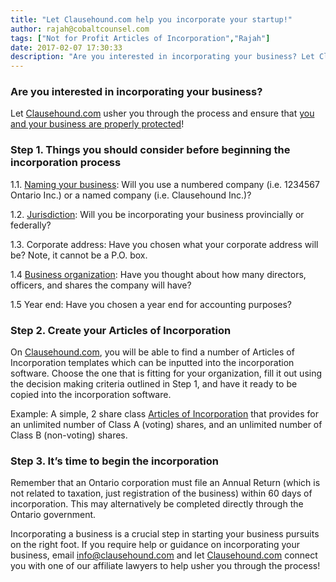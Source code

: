 ```yaml
---
title: "Let Clausehound.com help you incorporate your startup!"
author: rajah@cobaltcounsel.com
tags: ["Not for Profit Articles of Incorporation","Rajah"]
date: 2017-02-07 17:30:33
description: "Are you interested in incorporating your business? Let Clausehound.com usher you through the process and ensure that you and your business are properly protected."
---
```




### Are you interested in incorporating your business? 
Let [Clausehound.com](https://www.clausehound.com/documents/) usher you through the process and ensure that [you and your business are properly protected](http://blog.clausehound.com/canadian-articles-of-incorporation-part-1-of-8-introduction-to-incorporation-2/)!

 


 

### Step 1. Things you should consider before beginning the incorporation process
1.1. [Naming your business](http://blog.clausehound.com/canadian-articles-of-incorporation-part-3-of-8-selecting-and-protecting-your-corporations-name-2/): Will you use a numbered company (i.e. 1234567 Ontario Inc.) or a named company (i.e. Clausehound Inc.)?

1.2. [Jurisdiction](http://blog.clausehound.com/canadian-articles-of-incorporation-part-1-of-8-introduction-to-incorporation-2/): Will you be incorporating your business provincially or federally? 

1.3. Corporate address: Have you chosen what your corporate address will be? Note, it cannot be a P.O. box. 

1.4 [Business organization](http://blog.clausehound.com/canadian-articles-of-incorporation-part-4-of-8-what-to-consider-when-selecting-directors-for-my-business/): Have you thought about how many directors, officers, and shares the company will have? 

1.5 Year end: Have you chosen a year end for accounting purposes?

 

### Step 2. Create your Articles of Incorporation
On [Clausehound.com](https://www.clausehound.com/documents/), you will be able to find a number of Articles of Incorporation templates which can be inputted into the incorporation software. Choose the one that is fitting for your organization, fill it out using the decision making criteria outlined in Step 1, and have it ready to be copied into the incorporation software.

 

Example: A simple, 2 share class [Articles of Incorporation](https://clausehound.com/legal-contract/16119/?utm_source=blog&amp;utm_campaign=clausehoundHelpIncorporate&amp;utm_medium=referral#!/document=) that provides for an unlimited number of Class A (voting) shares, and an unlimited number of Class B (non-voting) shares.

 

### Step 3. It’s time to begin the incorporation 
Remember that an Ontario corporation must file an Annual Return (which is not related to taxation, just registration of the business) within 60 days of incorporation. This may alternatively be completed directly through the Ontario government. 
 

Incorporating a business is a crucial step in starting your business pursuits on the right foot. If you require help or guidance on incorporating your business, email [info@clausehound.com](mailto:info@clausehound.com) and let [Clausehound.com](https://about.clausehound.com/) connect you with one of our affiliate lawyers to help usher you through the process! 

